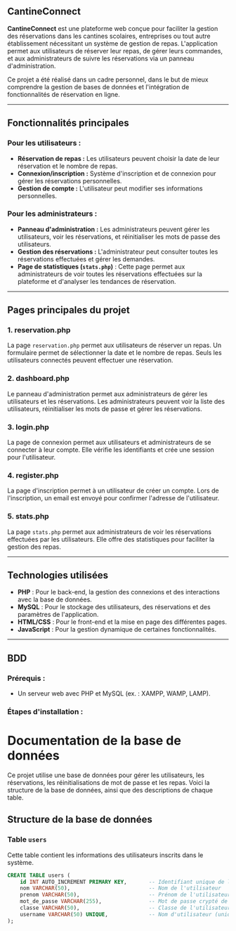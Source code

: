 ## **CantineConnect**

**CantineConnect** est une plateforme web conçue pour faciliter la gestion des réservations dans les cantines scolaires, entreprises ou tout autre établissement nécessitant un système de gestion de repas. L'application permet aux utilisateurs de réserver leur repas, de gérer leurs commandes, et aux administrateurs de suivre les réservations via un panneau d'administration.

Ce projet a été réalisé dans un cadre personnel, dans le but de mieux comprendre la gestion de bases de données et l'intégration de fonctionnalités de réservation en ligne.

---

## **Fonctionnalités principales**

### **Pour les utilisateurs :**
- **Réservation de repas :** Les utilisateurs peuvent choisir la date de leur réservation et le nombre de repas.
- **Connexion/inscription :** Système d'inscription et de connexion pour gérer les réservations personnelles.
- **Gestion de compte :** L'utilisateur peut modifier ses informations personnelles.

### **Pour les administrateurs :**
- **Panneau d'administration :** Les administrateurs peuvent gérer les utilisateurs, voir les réservations, et réinitialiser les mots de passe des utilisateurs.
- **Gestion des réservations :** L'administrateur peut consulter toutes les réservations effectuées et gérer les demandes.
- **Page de statistiques (`stats.php`)** : Cette page permet aux administrateurs de voir toutes les réservations effectuées sur la plateforme et d'analyser les tendances de réservation.

---

## **Pages principales du projet**

### **1. reservation.php**
La page `reservation.php` permet aux utilisateurs de réserver un repas. Un formulaire permet de sélectionner la date et le nombre de repas. Seuls les utilisateurs connectés peuvent effectuer une réservation.

### **2. dashboard.php**
Le panneau d'administration permet aux administrateurs de gérer les utilisateurs et les réservations. Les administrateurs peuvent voir la liste des utilisateurs, réinitialiser les mots de passe et gérer les réservations.

### **3. login.php**
La page de connexion permet aux utilisateurs et administrateurs de se connecter à leur compte. Elle vérifie les identifiants et crée une session pour l'utilisateur.

### **4. register.php**
La page d'inscription permet à un utilisateur de créer un compte. Lors de l'inscription, un email est envoyé pour confirmer l'adresse de l'utilisateur.

### **5. stats.php**
La page `stats.php` permet aux administrateurs de voir les réservations effectuées par les utilisateurs. Elle offre des statistiques pour faciliter la gestion des repas.

---

## **Technologies utilisées**

- **PHP** : Pour le back-end, la gestion des connexions et des interactions avec la base de données.
- **MySQL** : Pour le stockage des utilisateurs, des réservations et des paramètres de l'application.
- **HTML/CSS** : Pour le front-end et la mise en page des différentes pages.
- **JavaScript** : Pour la gestion dynamique de certaines fonctionnalités.

---

## **BDD**

### Prérequis :
- Un serveur web avec PHP et MySQL (ex. : XAMPP, WAMP, LAMP).
  
### Étapes d'installation :

# Documentation de la base de données

Ce projet utilise une base de données pour gérer les utilisateurs, les réservations, les réinitialisations de mot de passe et les repas. Voici la structure de la base de données, ainsi que des descriptions de chaque table.

## Structure de la base de données

### Table `users`

Cette table contient les informations des utilisateurs inscrits dans le système.

```sql
CREATE TABLE users (
    id INT AUTO_INCREMENT PRIMARY KEY,       -- Identifiant unique de l'utilisateur
    nom VARCHAR(50),                         -- Nom de l'utilisateur
    prenom VARCHAR(50),                      -- Prénom de l'utilisateur
    mot_de_passe VARCHAR(255),               -- Mot de passe crypté de l'utilisateur
    classe VARCHAR(50),                      -- Classe de l'utilisateur
    username VARCHAR(50) UNIQUE,             -- Nom d'utilisateur (unique)
);

